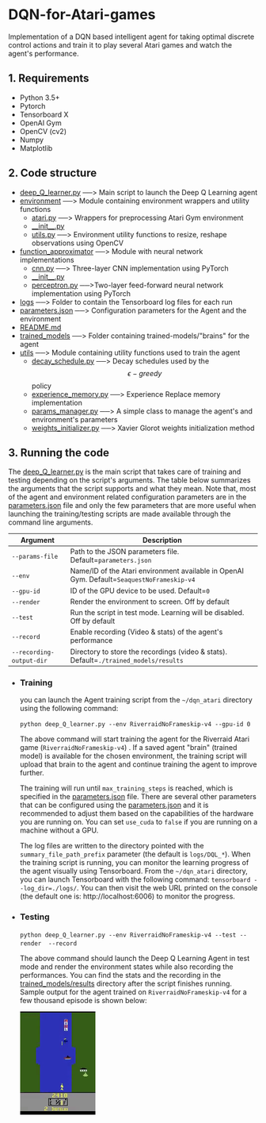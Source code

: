 # DQN-for-Atari-games

Implementation of a DQN based intelligent agent for taking optimal discrete control actions and train it to play several Atari games and watch the agent's performance.

## 1. Requirements
* Python 3.5+
* Pytorch
* Tensorboard X
* OpenAI Gym
* OpenCV (cv2)
* Numpy
* Matplotlib

## 2. Code structure
       
* [deep_Q_learner.py](./deep_Q_learner.py)  ──> Main script to launch the Deep Q Learning agent
 * [environment](./environment)  ──> Module containing environment wrappers and utility functions
   * [atari.py](./environment/atari.py)  ──> Wrappers for preprocessing Atari Gym environment
   * [\_\_init__.py](./environment/__init__.py)  
   * [utils.py](./environment/utils.py)  ──>  Environment utility functions to resize, reshape observations using OpenCV
 * [function_approximator](./function_approximator)  ──> Module with neural network implementations
   * [cnn.py](./function_approximator/cnn.py)  ──> Three-layer CNN implementation using PyTorch
   * [\_\_init__.py](./function_approximator/__init__.py)  
   * [perceptron.py](./function_approximator/perceptron.py)  ──>Two-layer feed-forward neural network implementation using PyTorch
 * [logs](./logs)  ──> Folder to contain the Tensorboard log files for each run
 * [parameters.json](./parameters.json)  ──> Configuration parameters for the Agent and the environment
 * [README.md](./README.md)
 * [trained_models](./trained_models)  ──> Folder containing trained-models/"brains" for the agent
 * [utils](./utils)  ──>  Module containing utility functions used to train the agent
     * [decay_schedule.py](./utils/decay_schedule.py)  ──> Decay schedules used by the $$\epsilon-greedy$$  policy
     * [experience_memory.py](./utils/experience_memory.py)  ──> Experience Replace memory implementation
     * [params_manager.py](./utils/params_manager.py)  ──> A simple class to manage the agent's and environment's parameters
     * [weights_initializer.py](./utils/weights_initializer.py)  ──> Xavier Glorot weights initialization method
## 3. Running the code

The [deep_Q_learner.py](./deep_Q_learner.py) is the main script that takes care of training and testing depending on the script's arguments. The table below summarizes the arguments that the script supports and what they mean. Note that, most of the agent and environment related configuration parameters are in the [parameters.json](parameters.json) file and only the few parameters that are more useful when launching the training/testing scripts are made available through the command line arguments.

| Argument                 | Description                                                  |
| ------------------------ | ------------------------------------------------------------ |
| `--params-file`          | Path to the JSON parameters file. Default=`parameters.json`  |
| `--env`                  | Name/ID of the Atari environment available in OpenAI Gym. Default=`SeaquestNoFrameskip-v4` |
| `--gpu-id`               | ID of the GPU device to be used. Default=`0`                 |
| `--render`               | Render the environment to screen. Off by default             |
| `--test`                 | Run the script in test mode. Learning will be disabled. Off by default |
| `--record`               | Enable recording (Video & stats) of the agent's performance  |
| `--recording-output-dir` | Directory to store the recordings (video & stats). Default=`./trained_models/results` |




- ### Training
    you can launch the Agent training script from the `~/dqn_atari` directory using the following command:

  `python deep_Q_learner.py --env RiverraidNoFrameskip-v4 --gpu-id 0` 

   The above command will start training the agent for the Riverraid Atari game (`RiverraidNoFrameskip-v4`) . If a saved agent "brain" (trained model) is available for the chosen environment, the training script will upload that brain to the agent and continue training the agent to improve further.

  The training will run until `max_training_steps` is reached, which is specified in the [parameters.json](./parameters.json) file. There are several other parameters that can be configured using the [parameters.json](./parameters.json)  and it is recommended to adjust them based on the capabilities of the hardware you are running on. You can set `use_cuda` to `false` if you are running on a machine without a GPU.

  The log files are written to the directory pointed with the `summary_file_path_prefix` parameter (the default is `logs/DQL_*`). When the training script is running, you can monitor the learning progress of the agent visually using Tensorboard. From the `~/dqn_atari` directory, you can launch Tensorboard with the following command: `tensorboard --log_dir=./logs/`. You can then visit the web URL printed on the console (the default one is: http://localhost:6006) to monitor the progress.


- ### Testing

  `python deep_Q_learner.py --env RiverraidNoFrameskip-v4 --test --render  --record`
  
  The above command should launch the Deep Q Learning Agent in test mode and render the environment states while also recording the performances. You can find the stats and the recording in the [trained_models/results](trained_models/results) directory after the script finishes running. Sample output for the agent trained on `RiverraidNoFrameskip-v4` for a few thousand episode is shown below:
  
  ![dqn_atari riverraid atari game sample result](trained_models/results/RiverraidNoFrameskip-v4.gif)
